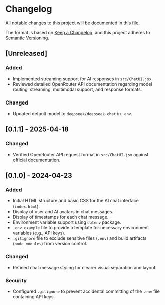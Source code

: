 # Changelog

All notable changes to this project will be documented in this file.

The format is based on [Keep a Changelog](https://keepachangelog.com/en/1.0.0/),
and this project adheres to [Semantic Versioning](https://semver.org/spec/v2.0.0.html).

## [Unreleased]
### Added
- Implemented streaming support for AI responses in `src/ChatUI.jsx`.
- Reviewed detailed OpenRouter API documentation regarding model routing, streaming, multimodal support, and response formats.
### Changed
- Updated default model to `deepseek/deepseek-chat` in `.env`.

## [0.1.1] - 2025-04-18
### Changed
- Verified OpenRouter API request format in `src/ChatUI.jsx` against official documentation.

## [0.1.0] - 2024-04-23

### Added
- Initial HTML structure and basic CSS for the AI chat interface (`index.html`).
- Display of user and AI avatars in chat messages.
- Display of timestamps for each chat message.
- Environment variable support using `dotenv` package.
- `.env.example` file to provide a template for necessary environment variables (e.g., API keys).
- `.gitignore` file to exclude sensitive files (`.env`) and build artifacts (`node_modules`) from version control.

### Changed
- Refined chat message styling for clearer visual separation and layout.

### Security
- Configured `.gitignore` to prevent accidental committing of the `.env` file containing API keys.